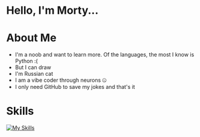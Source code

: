 # Hello, I'm Morty...
# About Me
- I'm a noob and want to learn more. Of the languages, the most I know is Python :(
- But I can draw
- I'm Russian cat
- I am a vibe coder through neurons 🤐
- I only need GitHub to save my jokes and that's it 
# Skills
[![My Skills](https://skillicons.dev/icons?i=py,vscode,pycharm,figma,notion,obsidian)](https://skillicons.dev)
